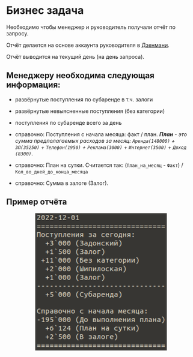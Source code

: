 # Бизнес задача
Необходимо чтобы менеджер и руководитель получали отчёт по запросу.

Отчёт делается на основе аккаунта руководителя в [Дзенмани](https://zenmoney.ru/).

Отчёт выводится на текущий день (на день запроса).

## Менеджеру необходима следующая информация:
- развёрнутые поступления по субаренде в т.ч. залоги
- развёрнутые невыясненные поступления (без категории)
- поступления по субаренде всего за день


- справочно: Поступления с начала месяца: факт / план. _**План** - это сумма предполагаемых расходов за месяц: `Аренда(148000)` + `ЗП(35250)` + `Телефон(1950)` + `Реклама(3000)` + `Интернет(3500)` + `Доход (8300)`_.
- справочно: План на сутки. Считается так: (`План_на_месяц` - `Факт`) / `Кол_во_дней_до_конца_месяца` 
- справочно: Сумма в залоге (Залог).

## Пример отчёта
<p align="center">
  <img src="report_example.png" width="350" title="report_example.png">
</p>


